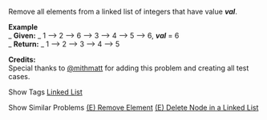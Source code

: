 Remove all elements from a linked list of integers that have value **_val_**.

**Example**  
_ **Given:** _ 1 --> 2 --> 6 --> 3 --> 4 --> 5 --> 6, **_val_** = 6  
_ **Return:** _ 1 --> 2 --> 3 --> 4 --> 5

**Credits:**  
Special thanks to [@mithmatt](https://leetcode.com/discuss/user/mithmatt) for adding this problem and creating all test cases.

Show Tags
 [Linked List](/tag/linked-list/)

Show Similar Problems
 [(E) Remove Element](/problems/remove-element/) [(E) Delete Node in a Linked List](/problems/delete-node-in-a-linked-list/)

